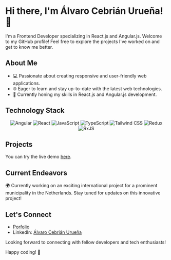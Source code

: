 # Hi there, I'm Álvaro Cebrián Urueña! 👋

I'm a Frontend Developer specializing in React.js and Angular.js. Welcome to my GitHub profile! Feel free to explore the projects I've worked on and get to know me better.

## About Me

- 💻 Passionate about creating responsive and user-friendly web applications.
- 🌐 Eager to learn and stay up-to-date with the latest web technologies.
- 🚀 Currently honing my skills in React.js and Angular.js development.

## Technology Stack

<p align="center">
  <img src="https://img.shields.io/badge/Angular-%23DD0031.svg?style=for-the-badge&logo=angular&logoColor=white" alt="Angular">
  <img src="https://img.shields.io/badge/React-%2320232a.svg?style=for-the-badge&logo=react&logoColor=61DAFB" alt="React">
  <img src="https://img.shields.io/badge/JavaScript-%23F7DF1E.svg?style=for-the-badge&logo=javascript&logoColor=black" alt="JavaScript">
  <img src="https://img.shields.io/badge/TypeScript-%23007ACC.svg?style=for-the-badge&logo=typescript&logoColor=white" alt="TypeScript">
  <img src="https://img.shields.io/badge/Tailwind_CSS-%231a202c.svg?style=for-the-badge&logo=tailwind-css&logoColor=61DAFB" alt="Tailwind CSS">
  <img src="https://img.shields.io/badge/Redux-%23593d88.svg?style=for-the-badge&logo=redux&logoColor=white" alt="Redux">
  <img src="https://img.shields.io/badge/RxJS-%23B7178C.svg?style=for-the-badge&logo=reactivex&logoColor=white" alt="RxJS">
</p>

## Projects

You can try the live demo [here](https://pokemonapp-45e99.firebaseapp.com/home).

## Current Endeavors

🌍 Currently working on an exciting international project for a prominent municipality in the Netherlands. Stay tuned for updates on this innovative project!

## Let's Connect
- [Porfolio](https://cebrianalvaro9.github.io/porfolioWebAlvaroCebrian/)
- LinkedIn: [Álvaro Cebrián Urueña](https://www.linkedin.com/in/alvaro-cebrian-urue%C3%B1a-810249265/)

Looking forward to connecting with fellow developers and tech enthusiasts!

Happy coding! 🚀
